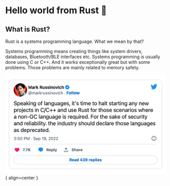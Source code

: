 # Hello world from Rust 🦀

## What is Rust?
Rust is a systems programming language. What we mean by that?

Systems programming means creating things like system drivers, databases, Bluetooth/BLE interfaces etc. 
Systems programming is usually done using C or C++. And it works exceptionally great but with some problems. 
            Those problems are mainly related to memory safety. 

![Image title](assets/mark_tweet.png){ align=center }

